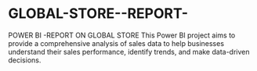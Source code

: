 # GLOBAL-STORE--REPORT-
POWER BI -REPORT ON GLOBAL STORE
 This Power BI project aims to provide a comprehensive analysis of sales data to help businesses understand their sales performance, identify trends, and make data-driven decisions.
